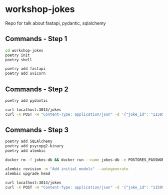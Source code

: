 # workshop-jokes
Repo for talk about fastapi, pydantic, sqlalchemy

## Commands - Step 1
```bash
cd workshop-jokes
poetry init
poetry shell

poetry add fastapi
poetry add uvicorn
```

## Commands - Step 2
```bash
poetry add pydantic

curl localhost:3013/jokes
curl -X POST -H "Content-Type: application/json" -d '{"joke_id": "11595daf-970e-494b-ba11-28bf23a886da", "joke_content": "A joke with Chuck Norris"}' localhost:3013/jokes
```

## Commands - Step 3
```bash
poetry add SQLAlchemy
poetry add psycopg2-binary
poetry add alembic

docker rm -f jokes-db && docker run --name jokes-db -e POSTGRES_PASSWORD=secret -p 5432:5432 postgres:latest

alembic revision -m "Add initial models" --autogenerate
alembic upgrade head

curl localhost:3013/jokes
curl -X POST -H "Content-Type: application/json" -d '{"joke_id": "11595daf-970e-494b-ba11-28bf23a886da", "joke_content": "A joke with Chuck Norris"}' localhost:3013/jokes
```
